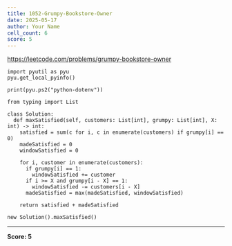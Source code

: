 ```yaml
---
title: 1052-Grumpy-Bookstore-Owner
date: 2025-05-17
author: Your Name
cell_count: 6
score: 5
---
```


https://leetcode.com/problems/grumpy-bookstore-owner


```
import pyutil as pyu
pyu.get_local_pyinfo()
```


```
print(pyu.ps2("python-dotenv"))
```


```
from typing import List
```


```
class Solution:
  def maxSatisfied(self, customers: List[int], grumpy: List[int], X: int) -> int:
    satisfied = sum(c for i, c in enumerate(customers) if grumpy[i] == 0)
    madeSatisfied = 0
    windowSatisfied = 0

    for i, customer in enumerate(customers):
      if grumpy[i] == 1:
        windowSatisfied += customer
      if i >= X and grumpy[i - X] == 1:
        windowSatisfied -= customers[i - X]
      madeSatisfied = max(madeSatisfied, windowSatisfied)

    return satisfied + madeSatisfied
```


```
new Solution().maxSatisfied()
```


---
**Score: 5**